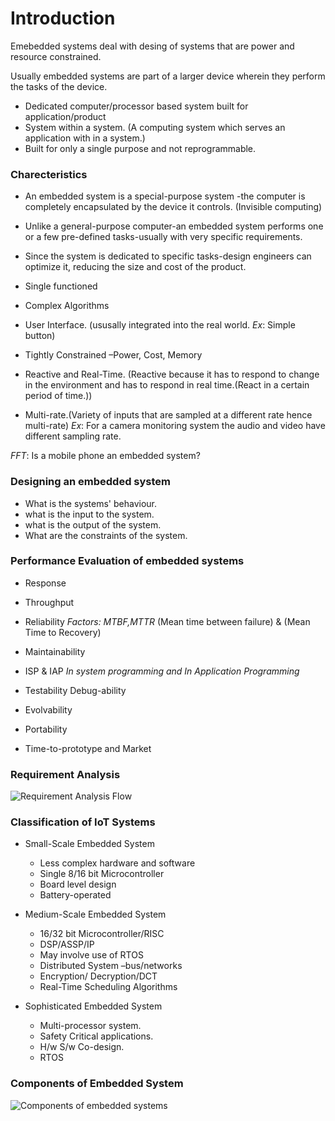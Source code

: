 # Introduction

Emebedded systems deal with desing of systems that are power and resource constrained.

Usually embedded systems are part of a larger device wherein they perform the tasks of the device.

- Dedicated computer/processor based system built for application/product
- System within a system. (A computing system which serves an application with in a system.)
- Built for only a single purpose and not reprogrammable.

### Charecteristics

- An embedded system is a special-purpose system -the computer is completely encapsulated by the device it controls. (Invisible computing)

- Unlike a general-purpose computer-an embedded system performs one or a few pre-defined tasks-usually with very specific requirements.

- Since the system is dedicated to specific tasks-design engineers can optimize it, reducing the size and cost of the product.

- Single functioned

- Complex Algorithms

- User Interface. (ususally integrated into the real world. _Ex_: Simple button)

- Tightly Constrained –Power, Cost, Memory

- Reactive and Real-Time. (Reactive because it has to respond to change in the environment and has to respond in real time.(React in a certain period of time.))

- Multi-rate.(Variety of inputs that are sampled at a different rate hence multi-rate) _Ex_: For a camera monitoring system the audio and video have different sampling rate.

_FFT_: Is a mobile phone an embedded system?

### Designing an embedded system

- What is the systems' behaviour.
- what is the input to the system.
- what is the output of the system.
- What are the constraints of the system.

### Performance Evaluation of embedded systems

- Response

- Throughput

- Reliability _Factors: MTBF,MTTR_ (Mean time between failure) & (Mean Time to Recovery)

- Maintainability

- ISP & IAP _In system programming and In Application Programming_

- Testability Debug-ability

- Evolvability

- Portability

- Time-to-prototype and Market

### Requirement Analysis

![Requirement Analysis Flow](./images/Requirement_analysis.png)

### Classification of IoT Systems

- Small-Scale Embedded System
    - Less complex hardware and software
    - Single 8/16 bit Microcontroller
    - Board level design
    - Battery-operated

- Medium-Scale Embedded System
    - 16/32 bit Microcontroller/RISC
    - DSP/ASSP/IP
    - May involve use of RTOS
    - Distributed System –bus/networks
    - Encryption/ Decryption/DCT
    - Real-Time Scheduling Algorithms

- Sophisticated Embedded System
    - Multi-processor system. 
    - Safety Critical applications.
    - H/w S/w Co-design.
    - RTOS

### Components of Embedded System

![Components of embedded systems](./images/components_es.png)

